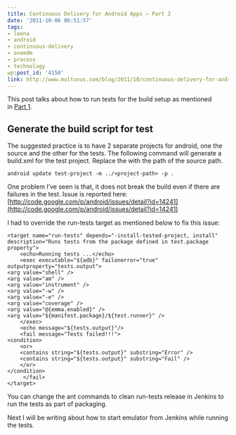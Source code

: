```yaml
---
title: Continuous Delivery for Android Apps – Part 2
date: '2011-10-06 06:51:57'
tags:
- leena
- android
- continuous-delivery
- onemdm
- process
- technology
wp:post_id: '4158'
link: http://www.multunus.com/blog/2011/10/continuous-delivery-for-android-apps-part-2/
---
```


This post talks about how to run tests for the build setup as mentioned in [Part 1](http://www.multunus.com/2011/09/continuous-delivery-for-android-apps-part-1/).

## Generate the build script for test
The suggested practice is to have 2 separate projects for android, one the source and the other for the tests. The following command will generate a build.xml for the test project. Replace the with the path of the source path.

```
android update test-project -m ../<project-path> -p .
```

One problem I’ve seen is that, it does not break the build even if there are failures in the test. Issue is reported here: [http://code.google.com/p/android/issues/detail?id=14241](http://code.google.com/p/android/issues/detail?id=14241)

I had to override the run-tests target as mentioned below to fix this issue:

```
<target name="run-tests" depends="-install-tested-project, install"
description="Runs tests from the package defined in test.package property">
    <echo>Running tests ...</echo>
    <exec executable="${adb}" failonerror="true" outputproperty="tests.output">
<arg value="shell" />
<arg value="am" />
<arg value="instrument" />
<arg value="-w" />
<arg value="-e" />
<arg value="coverage" />
<arg value="@{emma.enabled}" />
<arg value="${manifest.package}/${test.runner}" />
    </exec>
    <echo message="${tests.output}"/>
    <fail message="Tests failed!!!">
<condition>
    <or>
    <contains string="${tests.output}" substring="Error" />
    <contains string="${tests.output}" substring="Fail" />
    </or>
</condition>
     </fail>
</target>
```

You can change the ant commands to clean run-tests release in Jenkins to run the tests as part of packaging.

Next I will be writing about how to start emulator from Jenkins while running the tests.
